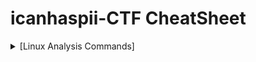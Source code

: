 # icanhaspii-CTF CheatSheet
<html>
<body>
<details>
  <summary>[Linux Analysis Commands]</summary>
<ul>
  <li><B>file</B>
    <ul>
      <li>Run this to determine what type of file you are dealing with:</li>
      <BR>
<img src="images/File_Screenshot 2023-10-03 203208.png">
      <BR>
    </ul>
  <BR>
  <li><B>binwalk</B></li>
    <ul>
      <li>Run this to view a summary of the file contents:</li>
      <BR>
<img src="images/BinWalk_Screenshot 2023-10-03 203227.png">
      <BR>
    </ul>
  <BR>
  <li><B>strings</B></li>
    <ul>
      <li>Run this to get the list of printable characters from files.  You can even run strings on a Pcap!  Or, say for example, that you have something you think contains a flag and you know that flag is in the typical CTF format of flag{some_bonus}, you can run the following to cut down on the amount of data you have to parse through. The following will only yield lines of 8 characters or more:</li>
<BR>
<img src="images/Strings_Screenshot 2023-05-12 172558.jpg">
<BR>
<BR>
You can even combine strings and grep:
<BR>
<BR>
<img src="images/Strings_Screenshot 2023-05-12 174704.jpg">
   </ul>
 </li>
<BR>
  <li><B>java -jar</B></li>
    <ul>
      <li>The java -jar command will open a .jar file:</li>
      <BR>
<img src="images\Java_JarStegSolveHowTo.png">
      <BR>
    </ul>
  <BR>
<ul>
 <li><B>java -jar</B></li>
    <ul>
      <li>The java command will open a .java file:</li>
      <BR>
<img src="images/Java_Screenshot 2022-06-15 085349_Edited.png">
      <BR>
    </ul>
 <BR>
<ul>
 <li><B>base64</B></li>
    <ul>
      <li>The base64 decode command will decode a b64 string.  There’s more than one way to invoke the base64 decode command, here are few: 
 <BR>
1. Grab a base64 encoded string such as: Umlja19SMGxsM2Q= 
<BR>
2. Type the following into your Linux command prompt to echo/print to screen: 
<BR>
echo 'Umlja19SMGxsM2Q=' | base64 -d 
 <BR>
3. Hit ENTER
<BR>
<img src="images/Base64_Screenshot 2023-11-08 172521.png">
<BR>
4. If you’re feeling really fancy, and you are playing a CTF, you can run the following to echo/print your decoded base64 in standard flag forma to your screent: 
<BR>
echo "flag{$(echo 'Umlja19SMGxsM2Q=' | base64 -d)}"
<BR>
<img src="images/Base64_Screenshot 2023-11-08 180945.png">
<BR>
</li>

</ul>
</details>





</body>
</html>



